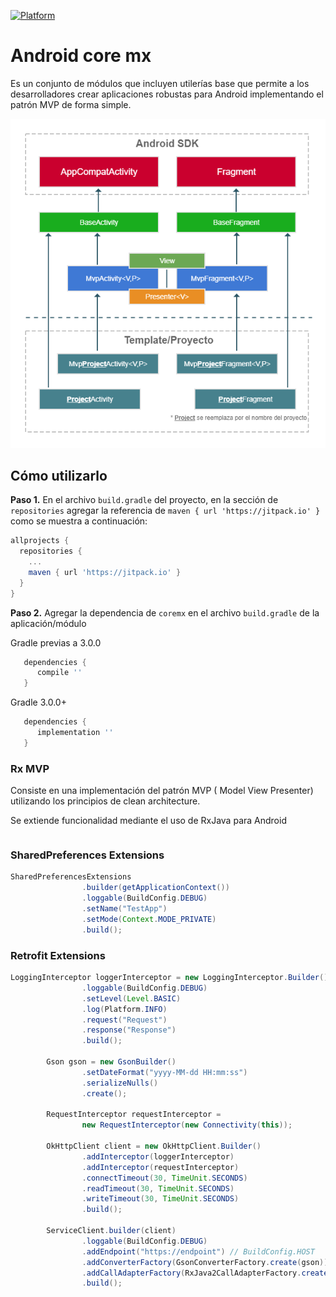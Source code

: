 [![Platform](https://img.shields.io/badge/platform-android-green.svg)](http://developer.android.com/index.html)

# Android core mx #

Es un conjunto de módulos que incluyen utilerías base que permite a los desarrolladores crear aplicaciones robustas para Android implementando el patrón MVP de forma simple.

![Alt text](assets/mvp-diagram.png)

## Cómo utilizarlo ##
__Paso 1.__ En el archivo `build.gradle` del proyecto, en la sección de `repositories` agregar la referencia de `maven { url 'https://jitpack.io' }` como se muestra a continuación:
```gradle
allprojects {
  repositories {
    ...
    maven { url 'https://jitpack.io' }
  }
}
```

__Paso 2.__ Agregar la dependencia de `coremx` en el archivo `build.gradle` de la aplicación/módulo

Gradle previas a 3.0.0

```gradle
   dependencies {
      compile ''
   }
```

Gradle 3.0.0+

```gradle
   dependencies {
      implementation ''
   }
```


### Rx MVP ###
Consiste en una implementación del patrón MVP ( Model View Presenter) utilizando los principios de clean architecture.

Se extiende funcionalidad mediante el uso de RxJava para Android

``` java

```

### SharedPreferences Extensions ###
``` java
SharedPreferencesExtensions
                .builder(getApplicationContext())
                .loggable(BuildConfig.DEBUG)
                .setName("TestApp")
                .setMode(Context.MODE_PRIVATE)
                .build();
```

### Retrofit Extensions ###
``` java
LoggingInterceptor loggerInterceptor = new LoggingInterceptor.Builder()
                .loggable(BuildConfig.DEBUG)
                .setLevel(Level.BASIC)
                .log(Platform.INFO)
                .request("Request")
                .response("Response")
                .build();

        Gson gson = new GsonBuilder()
                .setDateFormat("yyyy-MM-dd HH:mm:ss")
                .serializeNulls()
                .create();

        RequestInterceptor requestInterceptor =
                new RequestInterceptor(new Connectivity(this));

        OkHttpClient client = new OkHttpClient.Builder()
                .addInterceptor(loggerInterceptor)
                .addInterceptor(requestInterceptor)
                .connectTimeout(30, TimeUnit.SECONDS)
                .readTimeout(30, TimeUnit.SECONDS)
                .writeTimeout(30, TimeUnit.SECONDS)
                .build();

        ServiceClient.builder(client)
                .loggable(BuildConfig.DEBUG)
                .addEndpoint("https://endpoint") // BuildConfig.HOST
                .addConverterFactory(GsonConverterFactory.create(gson))
                .addCallAdapterFactory(RxJava2CallAdapterFactory.create())
                .build();

```

``` java

```
